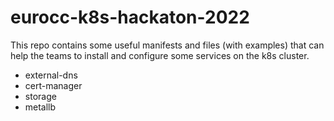 # eurocc-k8s-hackaton-2022

This repo contains some useful manifests and files (with examples) that can help the teams to install and configure some services on the k8s cluster.

* external-dns
* cert-manager
* storage
* metallb
